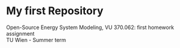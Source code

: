 # My first Repository

Open-Source Energy System Modeling, VU 370.062: first homework assignment  
TU Wien - Summer term
